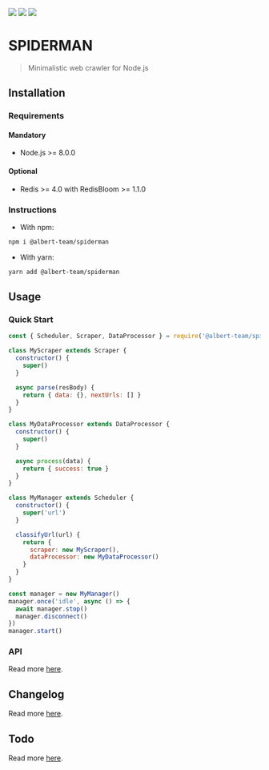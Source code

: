[![](https://img.shields.io/github/license/albert-team/spiderman.svg?style=flat-square)](https://github.com/albert-team/spiderman)
[![](https://img.shields.io/npm/v/@albert-team/spiderman.svg?style=flat-square)](https://www.npmjs.com/package/@albert-team/spiderman)
[![](https://img.shields.io/travis/com/albert-team/spiderman.svg?style=flat-square)](https://travis-ci.com/albert-team/spiderman)

# SPIDERMAN

> Minimalistic web crawler for Node.js

## Installation

### Requirements

#### Mandatory

- Node.js >= 8.0.0

#### Optional

- Redis >= 4.0 with RedisBloom >= 1.1.0

### Instructions

- With npm:

```bash
npm i @albert-team/spiderman
```

- With yarn:

```bash
yarn add @albert-team/spiderman
```

## Usage

### Quick Start

```js
const { Scheduler, Scraper, DataProcessor } = require('@albert-team/spiderman')

class MyScraper extends Scraper {
  constructor() {
    super()
  }

  async parse(resBody) {
    return { data: {}, nextUrls: [] }
  }
}

class MyDataProcessor extends DataProcessor {
  constructor() {
    super()
  }

  async process(data) {
    return { success: true }
  }
}

class MyManager extends Scheduler {
  constructor() {
    super('url')
  }

  classifyUrl(url) {
    return {
      scraper: new MyScraper(),
      dataProcessor: new MyDataProcessor()
    }
  }
}

const manager = new MyManager()
manager.once('idle', async () => {
  await manager.stop()
  manager.disconnect()
})
manager.start()
```

### API

Read more [here](https://albert-team.github.io/spiderman).

## Changelog

Read more [here](https://github.com/albert-team/spiderman/blob/master/CHANGELOG.md).

## Todo

Read more [here](https://github.com/albert-team/spiderman/blob/master/TODO.md).
